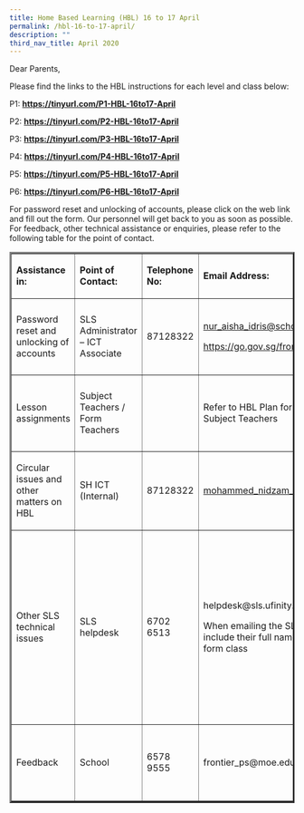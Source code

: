 ```yaml
---
title: Home Based Learning (HBL) 16 to 17 April
permalink: /hbl-16-to-17-april/
description: ""
third_nav_title: April 2020
---
```

<p>Dear Parents,</p>
<p>Please find the links to the HBL instructions for each level and class below:</p>
<p>P1:&nbsp;<a href="https://tinyurl.com/P1-HBL-16to17-April"><strong>https://tinyurl.com/P1-HBL-16to17-April</strong></a></p>
<p>P2:&nbsp;<a href="https://tinyurl.com/P2-HBL-16to17-April"><strong>https://tinyurl.com/P2-HBL-16to17-April</strong></a></p>
<p>P3:&nbsp;<a href="https://tinyurl.com/P3-HBL-16to17-April"><strong>https://tinyurl.com/P3-HBL-16to17-April</strong></a></p>
<p>P4:&nbsp;<a href="https://tinyurl.com/P4-HBL-16to17-April"><strong>https://tinyurl.com/P4-HBL-16to17-April</strong></a></p>
<p>P5:&nbsp;<a href="https://tinyurl.com/P5-HBL-16to17-April"><strong>https://tinyurl.com/P5-HBL-16to17-April</strong></a></p>
<p>P6:&nbsp;<a href="https://tinyurl.com/P6-HBL-16to17-April"><strong>https://tinyurl.com/P6-HBL-16to17-April</strong></a></p>
<p>For password reset and unlocking of accounts, please click on the web link and fill out the form. Our personnel will get back to you as soon as possible. For feedback, other technical assistance or enquiries, please refer to the following table for the point of contact.</p>
<table border="3">
<tbody>
<tr>
<td colspan="2">
<p><strong>Assistance in:</strong></p>
</td>
<td>
<p><strong>Point of Contact:</strong></p>
</td>
<td>
<p><strong>Telephone No:</strong></p>
</td>
<td colspan="2">
<p><strong>Email Address:</strong></p>
</td>
<td>
<p><strong>Operating Hours:</strong></p>
</td>
</tr>
<tr>
<td colspan="2">
<p>Password reset and unlocking of accounts</p>
</td>
<td>
<p>SLS Administrator &ndash; ICT Associate</p>
</td>
<td>
<p>87128322</p>
</td>
<td colspan="2">
<p><a href="mailto:nur_aisha_idris@schools.gov.sg">nur_aisha_idris@schools.gov.sg</a></p>
<p><a href="https://go.gov.sg/frontier-formsg">https://go.gov.sg/frontier-formsg</a></p>
</td>
<td>
<p>Mondays - Fridays:</p>
<p>8:00 am - 4:00 pm</p>
</td>
</tr>
<tr>
<td colspan="2">
<p>Lesson assignments</p>
</td>
<td>
<p>Subject Teachers / Form Teachers</p>
</td>
<td>
<p>&nbsp;</p>
</td>
<td colspan="2">
<p>Refer to HBL Plan for contact details of Subject Teachers</p>
</td>
<td>
<p>Mondays - Fridays:</p>
<p>8:00 am - 4:00 pm</p>
</td>
</tr>
<tr>
<td colspan="2">
<p>Circular issues and other matters on HBL</p>
</td>
<td>
<p>SH ICT (Internal)</p>
</td>
<td>
<p>87128322</p>
</td>
<td colspan="2">
<p><a href="mailto:mohammed_nidzam_zakariah@schools.gov.sg">mohammed_nidzam_zakariah@schools.gov.sg</a></p>
</td>
<td>
<p>Mondays - Fridays:</p>
<p>8:00 am - 4:00 pm</p>
</td>
</tr>
<tr>
<td colspan="2">
<p>Other SLS technical issues</p>
</td>
<td>
<p>SLS helpdesk</p>
</td>
<td>
<p>6702 6513</p>
</td>
<td colspan="2">
<p>helpdesk@sls.ufinity.com</p>
<p>When emailing the SLS Helpdesk, they should include their full name, name of school and form class</p>
</td>
<td>
<p>Mondays - Fridays:</p>
<p>4:00 pm - 9:00 pm</p>
<p>Saturdays:</p>
<p>9:00 am - 9:00 pm</p>
<p>*Closed on Sundays &amp; Public Holidays</p>
</td>
</tr>
<tr>
<td colspan="2">
<p>Feedback</p>
</td>
<td>
<p>School</p>
</td>
<td>
<p>6578 9555</p>
</td>
<td colspan="2">
<p>frontier_ps@moe.edu.sg</p>
</td>
<td>
<p>Mondays - Fridays:</p>
<p>8:00 am - 5:00 pm</p>
</td>
</tr>
</tbody>
</table>